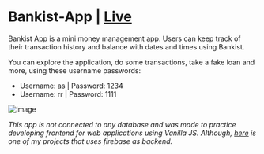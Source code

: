 # Bankist-App | [Live](https://asaxena012.github.io/Bankist-App/)
Bankist App is a mini money management app. Users can keep track of their transaction history and balance with dates and times using Bankist.

You can explore the application, do some transactions, take a fake loan and more, using these username passwords:

- Username: as | Password: 1234
- Username: rr | Password: 1111

![image](https://user-images.githubusercontent.com/82799288/123502184-009a7f00-d668-11eb-8b74-f49ea1d62194.png)

_This app is not connected to any database and was made to practice developing frontend for web applications using Vanilla JS._
_Although, [here](https://github.com/asaxena012/Tasker-TodoApp) is one of my projects that uses firebase as backend._ 

